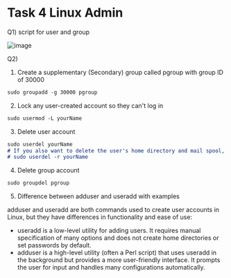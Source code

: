 # Task 4 Linux Admin

Q1) script for user and group

![image](https://github.com/user-attachments/assets/335da585-6903-4e7d-afa2-49c53537e08e)


Q2)
1. Create a supplementary (Secondary) group called pgroup with group ID of 30000
```markdown
sudo groupadd -g 30000 pgroup
```

2. Lock any user-created account so they can't log in
```markdown
sudo usermod -L yourName
```
3. Delete user account
```markdown
sudo userdel yourName
# If you also want to delete the user's home directory and mail spool, use:
# sudo userdel -r yourName
```
4. Delete group account
```markdown
sudo groupdel pgroup
```
5. Difference between adduser and useradd with examples

adduser and useradd are both commands used to create user accounts in Linux, but they have differences in functionality and ease of use:
- useradd is a low-level utility for adding users. It requires manual specification of many options and does not create home directories or set passwords by default.
- adduser is a high-level utility (often a Perl script) that uses useradd in the background but provides a more user-friendly interface. It prompts the user for input and handles many configurations automatically.
  
